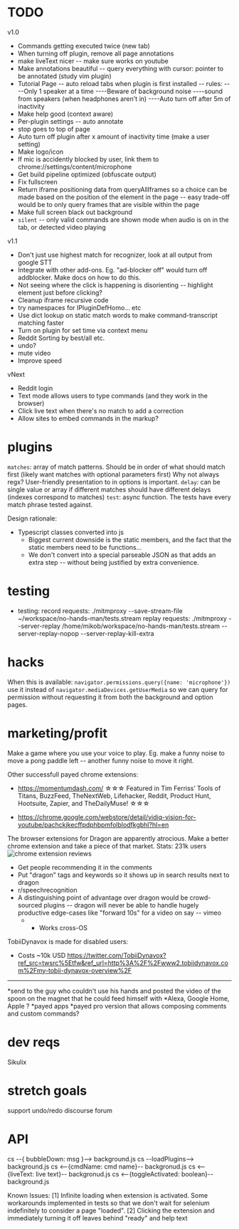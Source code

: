 TODO
===
v1.0
* Commands getting executed twice (new tab)
* When turning off plugin, remove all page annotations
* make liveText nicer
-- make sure works on youtube
* Make annotations beautiful
-- query everything with cursor: pointer to be annotated (study vim plugin)
* Tutorial Page
-- auto reload tabs when plugin is first installed
-- rules:
----Only 1 speaker at a time
----Beware of background noise
----sound from speakers (when headphones aren't in)
----Auto turn off after 5m of inactivity
* Make help good (context aware)
* Per-plugin settings -- auto annotate
* stop goes to top of page
* Auto turn off plugin after x amount of inactivity time (make a user setting)
* Make logo/icon
* If mic is accidently blocked by user, link them to chrome://settings/content/microphone
* Get build pipeline optimized (obfuscate output)
* Fix fullscreen
* Return iframe positioning data from queryAllIframes so a choice can be made based on the position of the element in the page -- easy trade-off would be to only query frames that are visible within the page
* Make full screen black out background
* `silent` -- only valid commands are shown mode when audio is on in the tab, or detected video playing

v1.1
* Don't just use highest match for recognizer, look at all output from google STT
* Integrate with other add-ons. Eg. "ad-blocker off" would turn off addblocker. Make docs on how to do this.
* Not seeing where the click is happening is disorienting -- highlight element just before clicking?
* Cleanup iframe recursive code
* try namespaces for IPluginDefHomo... etc
* Use dict lookup on static match words to make command-transcript matching faster
* Turn on plugin for set time via context menu
* Reddit Sorting by best/all etc.
* undo?
* mute video
* Improve speed

vNext
* Reddit login
* Text mode allows users to type commands (and they work in the browser)
* Click live text when there's no match to add a correction
* Allow sites to embed commands in the markup?

plugins
===
`matches`: array of match patterns.
	Should be in order of what should match first (likely want matches with optional parameters first)
 Why not always regx? User-friendly presentation to in options is important.
`delay`: can be single value or array if different matches should have different delays (indexes correspond to matches)
`test`: async function. The tests have every match phrase tested against.

Design rationale:
* Typescript classes converted into js
    * Biggest current downside is the static members, and the fact
    that the static members need to be functions...
    * We don't convert into a special parseable JSON as that adds an extra step -- without being justified by extra convenience.

testing
===
* testing:
    record requests: ./mitmproxy --save-stream-file ~/workspace/no-hands-man/tests.stream
    replay requests: ./mitmproxy --server-replay /home/mikob/workspace/no-hands-man/tests.stream --server-replay-nopop --server-replay-kill-extra

hacks
===
When this is available: `navigator.permissions.query({name: 'microphone'})` use it instead of
`navigator.mediaDevices.getUserMedia` so we can query for permission without requesting it
from both the background and option pages.

marketing/profit
===
Make a game where you use your voice to play. Eg. make a funny noise to move a pong paddle left -- another funny noise to move it right.

Other successfull payed chrome extensions:
  * https://momentumdash.com/
☆☆☆ Featured in Tim Ferriss’ Tools of Titans, BuzzFeed, TheNextWeb, Lifehacker, Reddit, Product Hunt, Hootsuite, Zapier, and TheDailyMuse! ☆☆☆

  * https://chrome.google.com/webstore/detail/vidiq-vision-for-youtube/pachckjkecffpdphbpmfolblodfkgbhl?hl=en

The browser extensions for Dragon are apparently atrocious. Make a better chrome extension and take a piece of that market.
Stats: 231k users
![chrome extension reviews](./res/dragon-chrome-ext-reviews.png)

  * Get people recommending it in the comments
  * Put "dragon" tags and keywords so it shows up in search results next to dragon
  * r/speechrecognition
  * A distinguishing point of advantage over dragon would be crowd-sourced plugins -- dragon will never be able to handle hugely productive edge-cases like "forward 10s" for a video on say -- vimeo
    * + Works cross-OS

TobiiDynavox is made for disabled users:
  * Costs ~10k USD
  https://twitter.com/TobiiDynavox?ref_src=twsrc%5Etfw&ref_url=http%3A%2F%2Fwww2.tobiidynavox.com%2Fmy-tobii-dynavox-overview%2F

---
*send to the guy who couldn't use his hands and posted the video of the spoon on the magnet that he could feed himself with
*Alexa, Google Home, Apple ?
*payed apps
*payed pro version that allows composing comments and custom commands?

dev reqs
===
Sikulix

stretch goals
===
support undo/redo
discourse forum

API
===
cs --{ bubbleDown: msg }-->  background.js
cs --loadPlugins--> background.js
cs <--{cmdName: cmd name}-- backgronud.js
cs <--{liveText: live text}-- backgronud.js
cs <--{toggleActivated: boolean}-- background.js


Known Issues:
[1] Infinite loading when extension is activated. Some workarounds implemented in tests so that
    we don't wait for selenium indefinitely to consider a page "loaded".
[2] Clicking the extension and immediately turning it off leaves behind "ready" and help text
